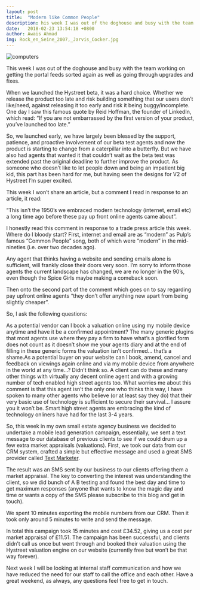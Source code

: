 ```yaml
---
layout: post
title:  "Modern like Common People"
description: his week I was out of the doghouse and busy with the team working on getting the portal feeds sorted again as well as going
date:   2018-02-23 13:54:18 +0800
author: Awais Ahmad
img: Rock_en_Seine_2007,_Jarvis_Cocker.jpg
---
```


![computers]({{site.url}}/images/Rock_en_Seine_2007,_Jarvis_Cocker.jpg)

This week I was out of the doghouse and busy with the team working on getting the portal feeds sorted again as well as going through upgrades and fixes.

When we launched the Hystreet beta, it was a hard choice. Whether we release the product too late and risk building something that our users don’t like/need, against releasing it too early and risk it being buggy/incomplete. One day I saw this famous quote by Reid Hoffman, the founder of LinkedIn, which read: “If you are not embarrassed by the first version of your product, you’ve launched too late.”
<!--more-->

So, we launched early, we have largely been blessed by the support, patience, and proactive involvement of our beta test agents and now the product is starting to change from a caterpillar into a butterfly. But we have also had agents that wanted it that couldn’t wait as the beta test was extended past the original deadline to further improve the product. As someone who doesn’t like to let people down and being an impatient big kid, this part has been hard for me, but having seen the designs for V2 of Hystreet I’m super excited.

This week I won’t share an article, but a comment I read in response to an article, it read:

“This isn’t the 1950’s we embraced modern technology (internet, email etc) a long time ago before these pay up front online agents came about”.

I honestly read this comment in response to a trade press article this week. Where do I bloody start?  First, internet and email are as “modern” as Pulp’s famous “Common People” song, both of which were “modern” in the mid-nineties (i.e. over two decades ago).

Any agent that thinks having a website and sending emails alone is sufficient, will frankly close their doors very soon. I’m sorry to inform those agents the current landscape has changed, we are no longer in the 90’s, even though the Spice Girls maybe making a comeback soon.

Then onto the second part of the comment which goes on to say regarding pay upfront online agents “they don’t offer anything new apart from being slightly cheaper”.

So, I ask the following questions:

As a potential vendor can I book a valuation online using my mobile device anytime and have it be a confirmed appointment? The many generic plugins that most agents use where they pay a firm to have what’s a glorified form does not count as it doesn’t show me your agents diary and at the end of filling in these generic forms the valuation isn’t confirmed… that’s a shame.As a potential buyer on your website can I book, amend, cancel and feedback on viewings again online and via my mobile device from anywhere in the world at any time…? Didn’t think so.
A client can do these and many other things with virtually any decent online agent and with a growing number of tech enabled high street agents too. What worries me about this comment is that this agent isn’t the only one who thinks this way, I have spoken to many other agents who believe (or at least say they do) that their very basic use of technology is sufficient to secure their survival… I assure you it won’t be. Smart high street agents are embracing the kind of technology onliners have had for the last 3-4 years.

So, this week in my own small estate agency business we decided to undertake a mobile lead generation campaign, essentially, we sent a text message to our database of previous clients to see if we could drum up a few extra market appraisals (valuations).  First, we took our data from our CRM system, crafted a simple but effective message and used a great SMS provider called <a href="https://www.textmarketer.co.uk/">Text Marketer</a>.

The result was an SMS sent by our business to our clients offering them a market appraisal. The key to converting the interest was understanding the client, so we did bunch of A B testing and found the best day and time to get maximum responses (anyone that wants to know the magic day and time or wants a copy of the SMS please subscribe to this blog and get in touch).

We spent 10 minutes exporting the mobile numbers from our CRM. Then it took only around 5 minutes to write and send the message.

In total this campaign took 15 minutes and cost £34.52, giving us a cost per market appraisal of £11.51. The campaign has been successful, and clients didn’t call us once but went through and booked their valuation using the Hystreet valuation engine on our website (currently free but won’t be that way forever).

Next week I will be looking at internal staff communication and how we have reduced the need for our staff to call the office and each other. Have a great weekend, as always, any questions feel free to get in touch.
